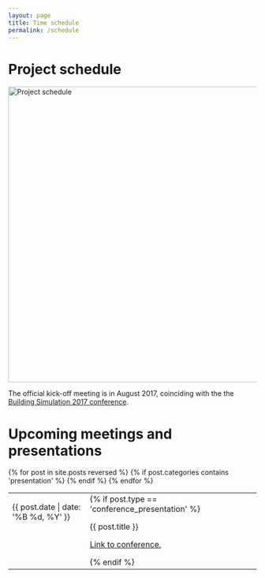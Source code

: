 ```yaml
---
layout: page
title: Time schedule
permalink: /schedule
---
```


# Project schedule

<img src="{{ site.url }}/assets/img/project_schedule.png" alt="Project schedule"
width="600px">

The official kick-off meeting is in August 2017,
coinciding with the the [Building Simulation 2017 conference](http://buildingsimulation2017.org/).


# Upcoming meetings and presentations

<table>
  {% for post in site.posts reversed %}
  {% if post.categories contains 'presentation' %}
  <tr valign="top">
  <td>
  <p>{{ post.date | date: '%B %d, %Y' }}</p>
  </td>
  <td>
  {% if post.type == 'conference_presentation' %}
  <p>
  {{ post.title }}
  </p>
  <p>
  <a href="{{ post.link }}">Link to conference.</a>
  </p>
  {% endif %}
  </td>
    <td>
    <a class="btn btn-primary btn"
                style="color:white;text-decoration:none"
                href="{{ site.baseurl }}{{ post.url }}">
                Read more</a>
    </td>
    </tr>
  {% endif %}
  {% endfor %}
</table>
